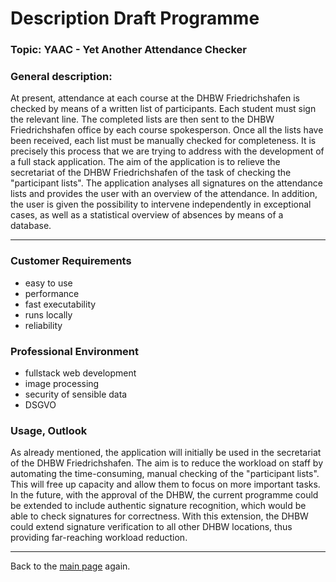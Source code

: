 # Description Draft Programme

### Topic: **YAAC - Yet Another Attendance Checker**

### General description:
At present, attendance at each course at the DHBW Friedrichshafen is checked by means of a written list of participants. Each student must sign the relevant line. The completed lists are then sent to the DHBW Friedrichshafen office by each course spokesperson. Once all the lists have been received, each list must be manually checked for completeness.
It is precisely this process that we are trying to address with the development of a full stack application. The aim of the application is to relieve the secretariat of the DHBW Friedrichshafen of the task of checking the "participant lists". The application analyses all signatures on the attendance lists and provides the user with an overview of the attendance. In addition, the user is given the possibility to intervene independently in exceptional cases, as well as a statistical overview of absences by means of a database.

--- 

### Customer Requirements

- easy to use
- performance
- fast executability
- runs locally
- reliability

### Professional Environment
- fullstack web development
- image processing
- security of sensible data
- DSGVO

### Usage, Outlook
As already mentioned, the application will initially be used in the secretariat of the DHBW Friedrichshafen. The aim is to reduce the workload on staff by automating the time-consuming, manual checking of the "participant lists". This will free up capacity and allow them to focus on more important tasks.
In the future, with the approval of the DHBW, the current programme could be extended to include authentic signature recognition, which would be able to check signatures for correctness. With this extension, the DHBW could extend signature verification to all other DHBW locations, thus providing far-reaching workload reduction.

-----
Back to the [main page](https://github.com/DHBW-SE-2023/Wiki/blob/main/README.md) again.

